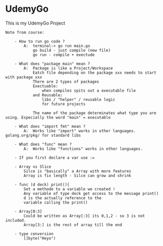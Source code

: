# UdemyGo
This is my UdemyGo Project

	Note from course:

		- How to run go code ?
			A:  terminal-> go run main.go
			    go build - just compile (new file)
			    go run - compile + exectude 

		- What does "package main" mean ?
            A:  Package is like a Project/Workspace
                Eatch file depending on the package xxx needs to start with package xxx
                There are 2 types of packages
                Exectuable:
                    when compiles spits out a executable file
                and Reusable:
                    libs / "helper" / reusable logic
                    for future projects
                
                The name of the package determinates what type you are using. Especially the word "main" = executable
        
        - What does "import fmt" mean ?
            A:  Works like "import" works in other languages. golang.org/pkg/ for standard libs

        - What does "func" mean ?
            A:  Works like "functions" works in other languages. 

        - If you first declare a var use :=

        - Array vs Slice
            Silce is "basically" a Array with more features
            Array is fix length - Silce can grow and shrink

        - func (d deck) print(){
            Set a methode to a variable we created !
            Any variable of type deck get access to the message print()
            d is the actually reference to the 
            variable calling the print()

        - Array[0:3]
            Could be written as Array[:3] its 0,1,2 - so 3 is not included.
            Array[3:] is the rest of array till the end

        - type conversion
            []byte("Heyo")
